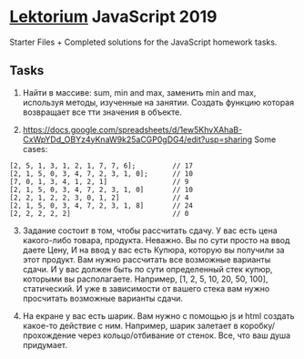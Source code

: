 # [Lektorium](https://www.facebook.com/lektorium.ek/) JavaScript 2019

Starter Files + Completed solutions for the JavaScript homework tasks.

## Tasks

1. Найти в массиве: sum, min and max, заменить min and max, используя методы, изученные на занятии. Создать функцию которая возвращает все тти значения в объекте.

2. https://docs.google.com/spreadsheets/d/1ew5KhvXAhaB-CxWpYDd_OBYz4yKnaW9k25aCGP0gDG4/edit?usp=sharing
   Some cases:

```
[2, 5, 1, 3, 1, 2, 1, 7, 7, 6];         // 17
[2, 1, 5, 0, 3, 4, 7, 2, 3, 1, 0];      // 10
[7, 0, 1, 3, 4, 1, 2, 1]                // 9
[2, 1, 5, 0, 3, 4, 7, 2, 3, 1, 0]       // 10
[2, 2, 1, 2, 2, 3, 0, 1, 2]             // 4
[2, 1, 5, 0, 3, 4, 7, 2, 3, 1, 8]       // 24
[2, 2, 2, 2, 2]                         // 0
```

3. Задание состоит в том, чтобы рассчитать сдачу.
   У вас есть цена какого-либо товара, продукта. Неважно. Вы по сути просто на ввод даете Цену, И на ввод у вас есть Купюра, которую вы получили за этот продукт. Вам нужно рассчитать все возможные варианты сдачи. И у вас должен быть по сути определенный стек купюр, которыми вы располагаете. Например, [1, 2, 5, 10, 20, 50, 100], статический. И уже в зависимости от вашего стека вам нужно просчитать возможные варианты сдачи.

4. На екране у вас есть шарик. Вам нужно с помощью js и html создать какое-то действие с ним. Например, шарик залетает в коробку/прохождение через кольцо/отбивание от стенок. Все, что ваш душа придумает.
